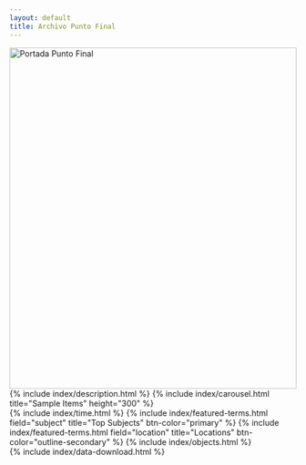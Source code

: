 ```yaml
---
layout: default
title: Archivo Punto Final
---
```

<img src="assets/img/fondo-punto-final.jpg" alt="Portada Punto Final" style="width:100%; max-height:600px; object-fit:cover;">

<div class="row">

  <div class="col-md-8">
    {% include index/description.html %}
    {% include index/carousel.html title="Sample Items" height="300" %}
  </div>

  <div class="col-md-4">  
    {% include index/time.html %}
    {% include index/featured-terms.html field="subject" title="Top Subjects" btn-color="primary" %}
    {% include index/featured-terms.html field="location" title="Locations" btn-color="outline-secondary" %}
    {% include index/objects.html %}
  </div>

  <div class="col-md-12">
    {% include index/data-download.html %}
  </div>

</div>
